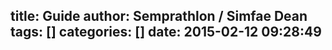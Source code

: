 title: Guide
author: Semprathlon / Simfae Dean
tags: []
categories: []
date: 2015-02-12 09:28:49
---
